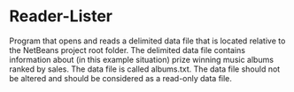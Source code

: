 # Reader-Lister
Program that opens and reads a delimited data file that is located relative to the NetBeans project root folder. The delimited data file contains information about (in this example situation) prize winning music albums ranked by sales. The data file is called albums.txt. The data file should not be altered and should be considered as a read-only data file.
